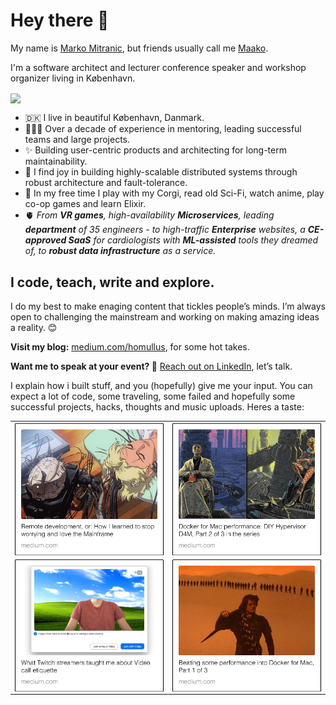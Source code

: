 # Hey there 🖖

My name is <ins>Marko Mitranic</ins>, but friends usually call me <ins>Maako</ins>.

I'm a software architect and lecturer conference speaker and workshop organizer living in København.

<p><img align="center" src="https://github-readme-stats.vercel.app/api?username=markomitranic&count_private=true&show_icons=true&theme=solarized-light" /></p>

 - 🇩🇰 I live in beautiful København, Danmark.
 - 👨🏻‍✈️ Over a decade of experience in mentoring, leading successful teams and large projects.
 - ✨ Building user-centric products and architecting for long-term maintainability.
 - 🤖 I find joy in building highly-scalable distributed systems through robust architecture and fault-tolerance.
 - 🦊 In my free time I play with my Corgi, read old Sci-Fi, watch anime, play co-op games and learn Elixir.
 - 🫀 _From **VR games**, high-availability **Microservices**, leading **department** of 35 engineers - to high-traffic **Enterprise** websites, a **CE-approved SaaS** for cardiologists with **ML-assisted** tools they dreamed of, to **robust data infrastructure** as a service._
  
## I code, teach, write and explore.

I do my best to make enaging content that tickles people’s minds. I’m always open to challenging the mainstream and working on making amazing ideas a reality. 😊

**Visit my blog:** [medium.com/homullus](https://medium.com/homullus), for some hot takes.

**Want me to speak at your event? 💖** [Reach out on LinkedIn](https://www.linkedin.com/in/marko-mitranic/), let’s talk.

I explain how i built stuff, and you (hopefully) give me your input. You can expect a lot of code, some traveling, some failed and hopefully some successful projects, hacks, thoughts and music uploads. Heres a taste:

| | |
| ------------- | ------------- |
| [<img align="center" src="https://raw.githubusercontent.com/markomitranic/markomitranic/main/assets/Docker%20for%20Mac%20performance%20DIY.png" />](https://medium.com/homullus/remote-development-or-how-i-learned-to-stop-worrying-and-love-the-mainframe-90165147a57d) |        [<img align="center" src="https://raw.githubusercontent.com/markomitranic/markomitranic/main/assets/Docker%20for%20Mac%20performance%20DIY-1.png" />](https://medium.com/homullus/docker-for-mac-performance-diy-d4m-e4232ca8b671)        | [<img align="center" src="https://raw.githubusercontent.com/markomitranic/markomitranic/main/assets/Fake%20and%20free%20Bypass%20on%20Cookie.png" />](https://medium.com/homullus/fake-and-free-bypass-on-cookie-with-cloudflare-edge-cache-workers-for-wordpress-72c36d23c174) |
|     [<img align="center" src="https://raw.githubusercontent.com/markomitranic/markomitranic/main/assets/What%20Twitch%20streamers%20taught%20me.png" />](https://medium.com/homullus/what-twitch-streamers-can-teach-us-about-our-video-call-etiquette-638822465e81)      | [<img align="center" src="https://raw.githubusercontent.com/markomitranic/markomitranic/main/assets/Beating%20some%20performance%20into%20Docker.png" />](https://medium.com/homullus/beating-some-performance-into-docker-for-mac-f5d1e732032c) |                        [<img align="center" src="https://raw.githubusercontent.com/markomitranic/markomitranic/main/assets/How%20to%20inspect%20volume%20sizes.png" />](https://medium.com/homullus/how-to-inspect-volumes-size-in-docker-de1068d57f6b)                         |
